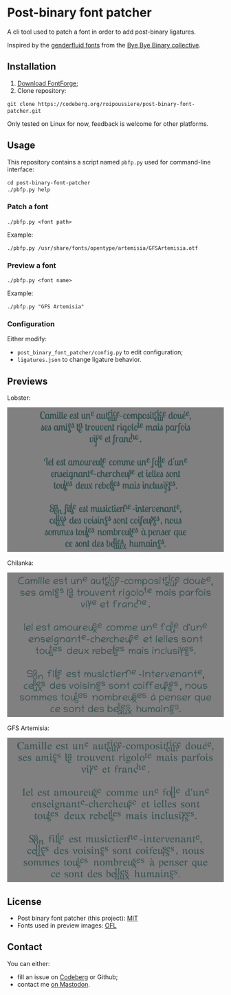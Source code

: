 # Post-binary font patcher

A cli tool used to patch a font in order to add post-binary ligatures.

Inspired by the [genderfluid fonts](https://typotheque.genderfluid.space) from the [Bye Bye Binary collective](https://www.byebyebinary.space/).

## Installation

1. [Download FontForge](https://fontforge.org/en-US/downloads/);
2. Clone repository:

```
git clone https://codeberg.org/roipoussiere/post-binary-font-patcher.git
```

Only tested on Linux for now, feedback is welcome for other platforms.

## Usage

This repository contains a script named `pbfp.py` used for command-line interface:

    cd post-binary-font-patcher
    ./pbfp.py help

### Patch a font

    ./pbfp.py <font path>

Example:

    ./pbfp.py /usr/share/fonts/opentype/artemisia/GFSArtemisia.otf

### Preview a font

    ./pbfp.py <font name>

Example:

    ./pbfp.py "GFS Artemisia"

### Configuration

Either modify:
- `post_binary_font_patcher/config.py` to edit configuration;
- `ligatures.json` to change ligature behavior.

## Previews

Lobster:

![](./previews/lobster.png)

Chilanka:

![](./previews/chilanka.png)

GFS Artemisia:

![](./previews/artemisia.png)

## License

- Post binary font patcher (this project): [MIT](./LICENSE)
- Fonts used in preview images: [OFL](https://openfontlicense.org/)

## Contact

You can either:

- fill an issue on [Codeberg](https://codeberg.org/roipoussiere/post-binary-font-patcher/issues) or Github;
- contact me [on Mastodon](https://mastodon.tetaneutral.net/@roipoussiere).
